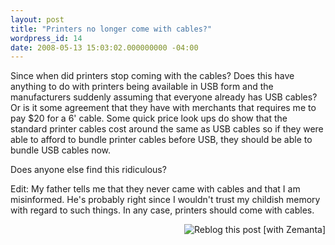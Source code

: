 ```yaml
---
layout: post
title: "Printers no longer come with cables?"
wordpress_id: 14
date: 2008-05-13 15:03:02.000000000 -04:00
---
```

Since when did printers stop coming with the cables? Does this have anything to do with printers being available in USB form and the manufacturers suddenly assuming that everyone already has USB cables? Or is it some agreement that they have with merchants that requires me to pay $20 for a 6' cable. Some quick price look ups do show that the standard printer cables cost around the same as USB cables so if they were able to afford to bundle printer cables before USB, they should be able to bundle USB cables now.

Does anyone else find this ridiculous?

Edit: My father tells me that they never came with cables and that I am misinformed. He's probably right since I wouldn't trust my childish memory with regard to such things. In any case, printers should come with cables.
<div class="zemanta-pixie" style="margin-top: 10px; height: 15px;"><a class="zemanta-pixie-a" title="Zemified by Zemanta" href="http://reblog.zemanta.com/zemified/58fc8cb4-62e2-4e20-8bbe-2447e7daa75c/"><img class="zemanta-pixie-img" style="border: medium none; float: right;" src="http://img.zemanta.com/reblog_e.png?x-id=58fc8cb4-62e2-4e20-8bbe-2447e7daa75c" alt="Reblog this post [with Zemanta]" /></a></div>
